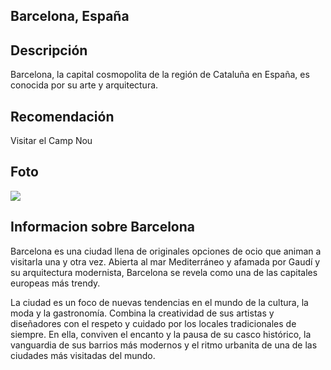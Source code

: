 ## Barcelona, España 

## Descripción

Barcelona, la capital cosmopolita de la región de Cataluña en España, es conocida por su arte y arquitectura. 

## Recomendación

Visitar el Camp Nou

## Foto
![](https://encrypted-tbn0.gstatic.com/images?q=tbn:ANd9GcRZ1zcJM2yCmix3QQ6iOugh8O-4v3LsRwvhng&s)

## Informacion sobre Barcelona

Barcelona es una ciudad llena de originales opciones de ocio que animan a visitarla una y otra vez. Abierta al mar Mediterráneo y afamada por Gaudí y su arquitectura modernista, Barcelona se revela como una de las capitales europeas más trendy.


La ciudad es un foco de nuevas tendencias en el mundo de la cultura, la moda y la gastronomía. Combina la creatividad de sus artistas y diseñadores con el respeto y cuidado por los locales tradicionales de siempre. En ella, conviven el encanto y la pausa de su casco histórico, la vanguardia de sus barrios más modernos y el ritmo urbanita de una de las ciudades más visitadas del mundo.
